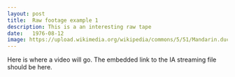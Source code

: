 ```yaml
---
layout: post
title:  Raw footage example 1
description: This is a an interesting raw tape
date:   1976-08-12
image: https://upload.wikimedia.org/wikipedia/commons/5/51/Mandarin.duck.arp.jpg
---
```

Here is where a video will go. The embedded link to the IA streaming file should be here.
